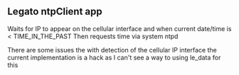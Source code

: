 ## Legato ntpClient app

Waits for IP to appear on the cellular interface and when current date/time is < TIME_IN_THE_PAST 
Then requests time via system ntpd

There are some issues the with detection of the cellular IP interface the current implementation is a hack as I can't see a way to using le_data for this

